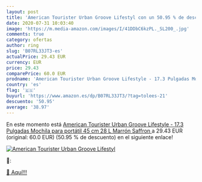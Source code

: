 ```yaml
---
layout: post
title: 'American Tourister Urban Groove Lifestyl con un 50.95 % de descuento'
date: 2020-07-31 10:03:40
image: 'https://m.media-amazon.com/images/I/41DDbC6kzPL._SL200_.jpg'
comments: true
category: ofertas
author: ring
slug: 'B07RL33JT3-es'
actualPrice: 29.43 EUR
currency: EUR
price: 29.43
comparePrice: 60.0 EUR
prodname: 'American Tourister Urban Groove Lifestyle - 17.3 Pulgadas Mochila para portátil 45 cm  28 L  Marrón  Saffron '
country: 'es'
flag: '🇪🇸'
buyurl: 'https://www.amazon.es/dp/B07RL33JT3/?tag=tolees-21'
descuento: '50.95'
average: '38.97'
---
```


En este momento está [American Tourister Urban Groove Lifestyle - 17.3 Pulgadas Mochila para portátil 45 cm  28 L  Marrón  Saffron ](https://www.amazon.es/dp/B07RL33JT3/?tag=tolees-21) a 29.43 EUR (original: 60.0 EUR) (50.95 %  de descuento) en el siguiente enlace!

[![American Tourister Urban Groove Lifestyl](https://m.media-amazon.com/images/I/41DDbC6kzPL._SL200_.jpg)](https://www.amazon.es/dp/B07RL33JT3/?tag=tolees-21)

🔎:


[🛒 Aquí!!!](https://www.amazon.es/dp/B07RL33JT3/?tag=tolees-21)
